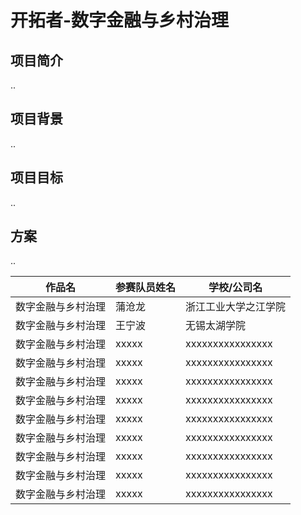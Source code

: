 # 开拓者-数字金融与乡村治理

## 项目简介
..
## 项目背景
..
## 项目目标
..
## 方案
..

|作品名|参赛队员姓名|学校/公司名|
|-----|---------|----------|
|数字金融与乡村治理|蒲沧龙|浙江工业大学之江学院|
|数字金融与乡村治理|王宁波|无锡太湖学院|
|数字金融与乡村治理|xxxxx|xxxxxxxxxxxxxxxx|
|数字金融与乡村治理|xxxxx|xxxxxxxxxxxxxxxx|
|数字金融与乡村治理|xxxxx|xxxxxxxxxxxxxxxx|
|数字金融与乡村治理|xxxxx|xxxxxxxxxxxxxxxx|
|数字金融与乡村治理|xxxxx|xxxxxxxxxxxxxxxx|
|数字金融与乡村治理|xxxxx|xxxxxxxxxxxxxxxx|
|数字金融与乡村治理|xxxxx|xxxxxxxxxxxxxxxx|
|数字金融与乡村治理|xxxxx|xxxxxxxxxxxxxxxx|
|数字金融与乡村治理|xxxxx|xxxxxxxxxxxxxxxx|